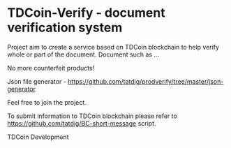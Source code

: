 # TDCoin-Verify - document verification system
Project aim to create a service based on TDCoin blockchain to help verify whole or part of the document.
Document such as ... 

No more counterfeit products!

Json file generator - https://github.com/tatdig/prodverify/tree/master/json-generator

Feel free to join the project.

To submit information to TDCoin blockchain please refer to https://github.com/tatdig/BC-short-message script.

TDCoin Development
